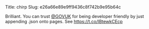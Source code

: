 Title: chirp
Slug: e26a66e89e9ff9436c8f742b9e95b64c

Brilliant. You can trust <a href="http://twitter.com/GOVUK">@GOVUK</a> for being developer friendly by just appending .json onto pages. See <a href="https://t.co/IBtewkCEcp">https://t.co/IBtewkCEcp</a>
